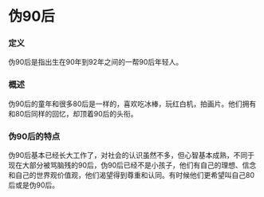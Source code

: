 伪90后
=====

### 定义

伪90后是指出生在90年到92年之间的一帮90后年轻人。

### 概述

伪90后的童年和很多80后是一样的，喜欢吃冰棒，玩红白机，拍画片。他们拥有和80后同样的回忆，却顶着90后的头衔。

### 伪90后的特点

伪90后基本已经长大工作了，对社会的认识虽然不多，但心智基本成熟，不同于现在大部分被骂脑残的90后，伪90后已经不是小孩子，他们有自己的理想、信念和自己的世界观价值观，他们渴望得到尊重和认同。有时候他们更希望叫自己80后或是伪90后。

